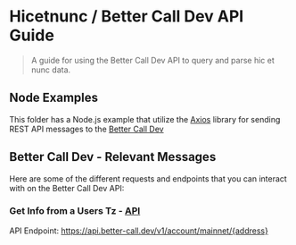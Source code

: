 # Hicetnunc / Better Call Dev API Guide
> A guide for using the Better Call Dev API to query and parse hic et nunc data.

## Node Examples
This folder has a Node.js example that utilize the [Axios](https://www.npmjs.com/package/axios) library for sending REST API messages to the [Better Call Dev](http://better-call.dev/docs) 

## Better Call Dev - Relevant Messages
Here are some of the different requests and endpoints that you can interact with on the Better Call Dev API:

### Get Info from a Users Tz - [API](https://better-call.dev/docs#operation/get-account-info)
API Endpoint: https://api.better-call.dev/v1/account/mainnet/{address}
